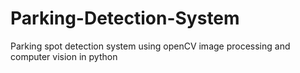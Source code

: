 # Parking-Detection-System
Parking spot detection system using openCV image processing and computer vision in python
